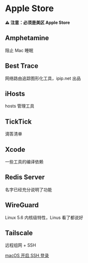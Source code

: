 # Apple Store

**⚠️ 注意：必须是美区 Apple Store**

## Amphetamine

阻止 Mac 睡眠

## Best Trace

网络路由追踪图形化工具，ipip.net 出品

## iHosts

hosts 管理工具

## TickTick

滴答清单

## Xcode

一些工具的编译依赖

## Redis Server

名字已经充分说明了功能

## WireGuard

Linux 5.6 内核级特性，Linus 看了都说好

## Tailscale

远程组网 + SSH

[macOS 开启 SSH 登录](https://support.apple.com/zh-cn/guide/mac-help/mchlp1066/mac)
